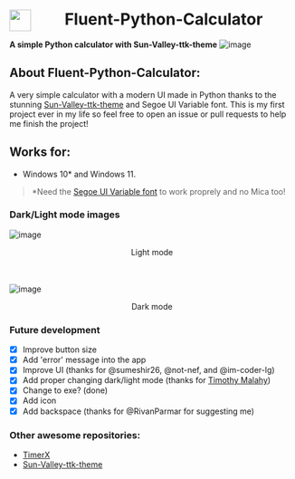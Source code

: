 <div align="center">
 
# Fluent-Python-Calculator <img align="left" src="https://github.com/HuyHung1408/Fluent-Python-Calculator/blob/main/Calculator.ico" height="38"></a> 
</div>

**A simple Python calculator with Sun-Valley-ttk-theme**
![image](https://user-images.githubusercontent.com/86362423/157057525-10276250-3dbf-495a-933d-95e05ae09ae3.png)
  
## About Fluent-Python-Calculator:
  A very simple calculator with a modern UI made in Python thanks to the stunning [Sun-Valley-ttk-theme](https://github.com/rdbende/Sun-Valley-ttk-theme) and Segoe UI Variable font. This is my first project ever in my life so feel free to open an issue or pull requests to help me finish the project!

## Works for:
- Windows 10* and Windows 11.

>*Need the [Segoe UI Variable font](https://aka.ms/SegoeUIVariable) to work proprely and no Mica too!
 </div>

### Dark/Light mode images 

![image](https://user-images.githubusercontent.com/86362423/157058205-34c09d7b-291f-4d79-9bea-4349a9657d20.png)
<div align="center">
Light mode
</div>
<br>
<br>

![image](https://user-images.githubusercontent.com/86362423/157057995-9ad640f2-55b2-4ad9-b0b5-9ec5f66485b1.png)
<div align="center">
Dark mode
</div>

### Future development
 - [X] Improve button size
 - [X] Add 'error' message into the app
 - [X] Improve UI (thanks for @sumeshir26, @not-nef, and @im-coder-lg)
 - [X] Add proper changing dark/light mode (thanks for [Timothy Malahy](https://github.com/TimothyMalahy))
 - [X] Change to exe? (done)
 - [X] Add icon
 - [X] Add backspace (thanks for @RivanParmar for suggesting me) 
 
### Other awesome repositories:
- [TimerX](https://github.com/Futura-Py/TimerX)
- [Sun-Valley-ttk-theme](https://github.com/rdbende/Sun-Valley-ttk-theme)
